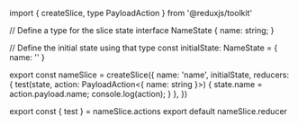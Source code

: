 import { createSlice, type PayloadAction } from '@reduxjs/toolkit'

// Define a type for the slice state
interface NameState {
    name: string;
}

// Define the initial state using that type
const initialState: NameState = {
    name: ''
}

export const nameSlice = createSlice({
    name: 'name',
    initialState,
    reducers: {
        test(state, action: PayloadAction<{ name: string }>) {
            state.name = action.payload.name;
            console.log(action);
        }
    },
})

export const { test } = nameSlice.actions
export default nameSlice.reducer
